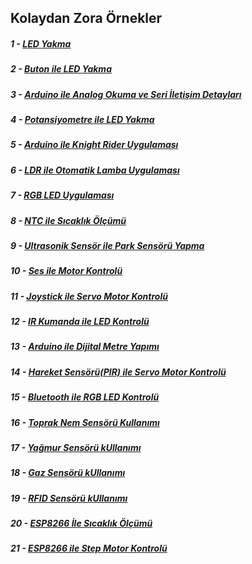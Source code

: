 ## Kolaydan Zora Örnekler

##### 1 - [LED Yakma](https://github.com/Robotistan/ArduinoProjeSeti/tree/main/%C3%96rnekler/LED%20Yakma "Heading Link")
##### 2 - [Buton ile LED Yakma](https://github.com/Robotistan/ArduinoProjeSeti/tree/main/%C3%96rnekler/Buton%20ile%20LED%20Yakma "Heading Link")
##### 3 - [Arduino ile Analog Okuma ve Seri İletişim Detayları](https://github.com/Robotistan/ArduinoProjeSeti/tree/main/%C3%96rnekler/Analog%20Okuma "Heading Link")
##### 4 - [Potansiyometre ile LED Yakma](https://github.com/Robotistan/ArduinoProjeSeti/tree/main/%C3%96rnekler/Potansiyometre%20ile%20LED%20Yakma "Heading Link")	
##### 5 - [Arduino ile Knight Rider Uygulaması](https://github.com/Robotistan/ArduinoProjeSeti/tree/main/%C3%96rnekler/Knight%20Rider%20Uygulamas%C4%B1 "Heading Link")	
##### 6 - [LDR ile Otomatik Lamba Uygulaması](https://github.com/Robotistan/ArduinoProjeSeti/tree/main/%C3%96rnekler/Otomatik%20Lamba%20Uygulamas%C4%B1 "Heading Link")	
##### 7 - [RGB LED Uygulaması](https://github.com/Robotistan/ArduinoProjeSeti/tree/main/%C3%96rnekler/RGB%20LED%20Uygulamas%C4%B1 "Heading Link")
##### 8 - [NTC ile Sıcaklık Ölçümü](https://github.com/Robotistan/ArduinoProjeSeti/tree/main/%C3%96rnekler/NTC%20ile%20S%C4%B1cakl%C4%B1k%20%C3%96l%C3%A7%C3%BCm%C3%BC	"Heading Link")
##### 9 - [Ultrasonik Sensör ile Park Sensörü Yapma](https://github.com/Robotistan/ArduinoProjeSeti/tree/main/%C3%96rnekler/Ultrasonik%20Sens%C3%B6r%20ile%20Park%20Sens%C3%B6r%C3%BC%20Yapma	"Heading Link")
##### 10 - [Ses ile Motor Kontrolü](https://github.com/Robotistan/ArduinoProjeSeti/blob/main/%C3%96rnekler/Ses%20ile%20Motor%20Kontrol%C3%BC/README.md	"Heading Link")
##### 11 - [Joystick ile Servo Motor Kontrolü](https://github.com/Robotistan/ArduinoProjeSeti/tree/main/%C3%96rnekler/Joystick%20ile%20Servo%20Motor%20Kontrol%C3%BC	"Heading Link")
##### 12 - [IR Kumanda ile LED Kontrolü](https://github.com/Robotistan/ArduinoProjeSeti/tree/main/%C3%96rnekler/IR%20Kontrol%C3%BC%20ile%20LED%20Kontrol%C3%BC "Heading Link")
##### 13 - [Arduino ile Dijital Metre Yapımı](https://github.com/Robotistan/ArduinoProjeSeti/tree/main/%C3%96rnekler/Arduino%20Dijital%20Metre%20Yap%C4%B1m%C4%B1 "Heading Link")
##### 14 - [Hareket Sensörü(PIR) ile Servo Motor Kontrolü](https://github.com/Robotistan/ArduinoProjeSeti/tree/main/%C3%96rnekler/Hareket%20Sens%C3%B6r%C3%BC%20ile%20Servo%20Motor%20Kontrol%C3%BC	"Heading Link")
##### 15 - [Bluetooth ile RGB LED Kontrolü ](https://github.com/Robotistan/ArduinoProjeSeti/tree/main/%C3%96rnekler/Bluetooth%20ile%20RGB%20LED%20Kontrol%C3%BC "Heading Link")
##### 16 - [Toprak Nem Sensörü Kullanımı](https://github.com/Robotistan/ArduinoProjeSeti/tree/main/%C3%96rnekler/Arduino%20ile%20Toprak%20Nem%20Sens%C3%B6r%C3%BC "Heading Link")
##### 17 - [Yağmur Sensörü kUllanımı](https://github.com/Robotistan/ArduinoProjeSeti/tree/main/%C3%96rnekler/Arduino%20ile%20Ya%C4%9Fmur%20Sens%C3%B6r%C3%BC "Heading Link")
##### 18 - [Gaz Sensörü kUllanımı](https://github.com/Robotistan/ArduinoProjeSeti/tree/main/%C3%96rnekler/Arduino%20ile%20Gas%20Sens%C3%B6r%C3%BC%20Kullan%C4%B1m%C4%B1 "Heading Link")
##### 19 - [RFID Sensörü kUllanımı](https://github.com/Robotistan/ArduinoProjeSeti/tree/main/%C3%96rnekler/Arduino%20ile%20RFID%20Sens%C3%B6r%20Kullan%C4%B1m%C4%B1 "Heading Link")
##### 20 - [ESP8266 İle Sıcaklık Ölçümü](https://github.com/Robotistan/ArduinoProjeSeti/tree/main/%C3%96rnekler/ESP8266%20ile%20S%C4%B1cakl%C4%B1k%20%C3%96l%C3%A7%C3%BCm%C3%BC "Heading Link")
##### 21 - [ESP8266 ile Step Motor Kontrolü](https://github.com/Robotistan/ArduinoProjeSeti/tree/main/%C3%96rnekler/ESP8266%20ile%20Step%20Motor%20Kontrol%C3%BC "Heading Link")


